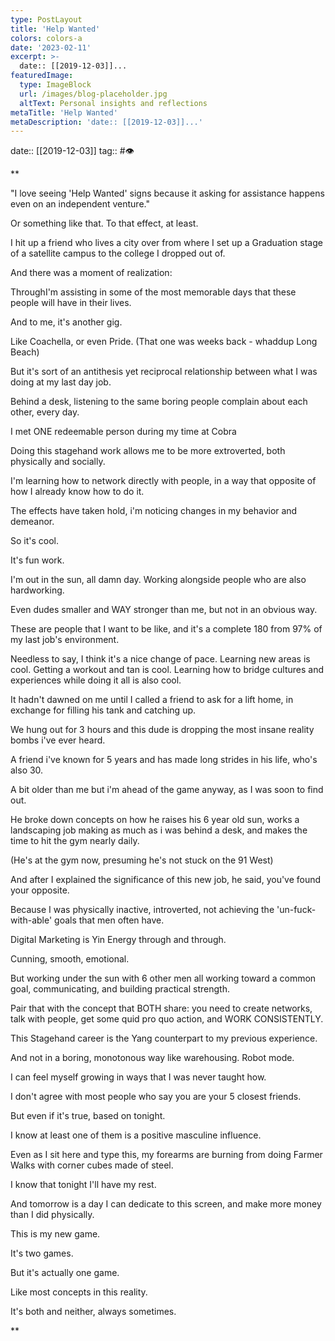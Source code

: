 ```yaml
---
type: PostLayout
title: 'Help Wanted'
colors: colors-a
date: '2023-02-11'
excerpt: >-
  date:: [[2019-12-03]]...
featuredImage:
  type: ImageBlock
  url: /images/blog-placeholder.jpg
  altText: Personal insights and reflections
metaTitle: 'Help Wanted'
metaDescription: 'date:: [[2019-12-03]]...'
---
```


date:: [[2019-12-03]]
tag:: #👁 

**

"I love seeing 'Help Wanted' signs because it asking for assistance happens even on an independent venture."

  

Or something like that. To that effect, at least.

  

I hit up a friend who lives a city over from where I set up a Graduation stage of a satellite campus to the college I dropped out of.

  

And there was a moment of realization:

  

ThroughI'm assisting in some of the most memorable days that these people will have in their lives.

  

And to me, it's another gig.

  

Like Coachella, or even Pride. (That one was weeks back - whaddup Long Beach)

  

But it's sort of an antithesis yet reciprocal relationship between what I was doing at my last day job.

  

Behind a desk, listening to the same boring people complain about each other, every day.

  

I met ONE redeemable person during my time at Cobra

  

Doing this stagehand work allows me to be more extroverted, both physically and socially.

  

I'm learning how to network directly with people, in a way that opposite of how I already know how to do it.

  

The effects have taken hold, i'm noticing changes in my behavior and demeanor.

  

So it's cool.

  

It's fun work.

  

I'm out in the sun, all damn day. Working alongside people who are also hardworking.

  

Even dudes smaller and WAY stronger than me, but not in an obvious way.

  

These are people that I want to be like, and it's a complete 180 from 97% of my last job's environment.

  

Needless to say, I think it's a nice change of pace. Learning new areas is cool. Getting a workout and tan is cool. Learning how to bridge cultures and experiences while doing it all is also cool.

  

It hadn't dawned on me until I called a friend to ask for a lift home, in exchange for filling his tank and catching up.

  

We hung out for 3 hours and this dude is dropping the most insane reality bombs i've ever heard.

  

A friend i've known for 5 years and has made long strides in his life, who's also 30.

  

A bit older than me but i'm ahead of the game anyway, as I was soon to find out.

  

He broke down concepts on how he raises his 6 year old sun, works a landscaping job making as much as i was behind a desk, and makes the time to hit the gym nearly daily.

  

(He's at the gym now, presuming he's not stuck on the 91 West)

  

And after I explained the significance of this new job, he said, you've found your opposite.

  

Because I was physically inactive, introverted, not achieving the 'un-fuck-with-able' goals that men often have.

  

Digital Marketing is Yin Energy through and through.

  

Cunning, smooth, emotional.

  

But working under the sun with 6 other men all working toward a common goal, communicating, and building practical strength.

  

Pair that with the concept that BOTH share: you need to create networks, talk with people, get some quid pro quo action, and WORK CONSISTENTLY.

  

This Stagehand career is the Yang counterpart to my previous experience.

  

And not in a boring, monotonous way like warehousing. Robot mode.

  

I can feel myself growing in ways that I was never taught how.

  

I don't agree with most people who say you are your 5 closest friends.

  

But even if it's true, based on tonight.

  

I know at least one of them is a positive masculine influence.

  

Even as I sit here and type this, my forearms are burning from doing Farmer Walks with corner cubes made of steel.

  

I know that tonight I'll have my rest.

  

And tomorrow is a day I can dedicate to this screen, and make more money than I did physically.

  

This is my new game.

  

It's two games.

  

But it's actually one game.

  

Like most concepts in this reality.

  

It's both and neither, always sometimes.

  
**